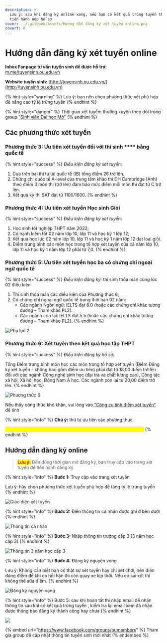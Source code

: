 ```yaml
---
description: >-
  Lưu ý: sau khi đăng ký online xong, nếu bạn có kết quả trúng tuyển thì mới
  tiến hành nộp hồ sơ
cover: ../.gitbook/assets/Hướng dẫn đăng ký xét tuyển online.png
coverY: 0
---
```


# Hướng dẫn đăng ký xét tuyển online

**Inbox Fanpage tư vấn tuyển sinh để được hỗ trợ:** [m.me/tuyensinh.ou.edu.vn](https://m.me/tuyensinh.ou.edu.vn)

**Website tuyển sinh:** [http://tuyensinh.ou.edu.vn/](http://tuyensinh.ou.edu.vn)

{% hint style="warning" %}
Lưu ý: bạn nên chọn phương thức xét phù hợp để nâng cao tỷ lệ trúng tuyển
{% endhint %}

{% hint style="danger" %}
Thời gian xét tuyển: thường xuyên theo dõi trong group ["Sinh viên Đại học Mở"](https://www.facebook.com/groups/oumembers)
{% endhint %}

## **Các phương thức xét tuyển**

### **Phương thức 3:** Ưu tiên xét tuyển đối với thí sinh **** bằng quốc tế

{% hint style="success" %}
_Điều kiện đăng ký xét tuyển_:

1. Dựa trên bài thi tú tài quốc tế (IB) tổng điểm 26 trở lên.
2. Chứng chỉ quốc tế A-level của trung tâm khảo thí ĐH Cambridge (Anh) theo điểm 3 môn thi (trở lên) đảm bảo mức điểm mỗi môn thi đạt từ C trở lên.
3. Kết quả kỳ thi SAT đạt từ 1100/1600.
{% endhint %}

### **Phương thức 4:** Ưu tiên xét tuyển Học sinh Giỏi

{% hint style="success" %}
_Điều kiện đăng ký xét tuyển_:

1. Học sinh tốt nghiệp THPT năm 2022;
2. Có hạnh kiểm tốt 02 năm lớp 10, lớp 11 và học kỳ 1 lớp 12;
3. Kết quả học lực 02 năm lớp 10, lớp 11 và học kỳ 1 năm lớp 12 đạt loại giỏi.
4. Điểm trung bình các môn học trong tổ hợp xét tuyển của cả năm lớp 10, lớp 11 và học kỳ 1 năm lớp 12 phải từ 7,0.
{% endhint %}

### **Phương thức 5:** Ưu tiên xét tuyển học bạ có chứng chỉ ngoại ngữ quốc tế

{% hint style="success" %}
_Điều kiện đăng ký:_ thí sinh thỏa mãn cùng lúc 02 điều kiện

1. Thí sinh thỏa mãn các điều kiện của Phương thức 6;
2. Có chứng chỉ ngoại ngữ quốc tế trong thời hạn 02 năm:
   * Các ngành Ngôn ngữ: IELTS đạt 6.0 (hoặc các chứng chỉ khác tương đương – Tham khảo PL2).
   * Các ngành còn lại: IELTS đạt 5.5 (hoặc các chứng chỉ khác tương đương – Tham khảo PL2)**.**
{% endhint %}

![Phụ lục 2](<../.gitbook/assets/image (11) (1).png>)

### **Phương thức 6:** Xét tuyển theo kết quả học tập THPT

{% hint style="success" %}
_Điều kiện đăng ký hồ sơ:_

Tổng Điểm trung bình môn học các môn trong tổ hợp xét tuyển (Điểm Đăng ký xét tuyển - không bao gồm điểm ưu tiên) phải đạt từ 18,00 điểm trở lên đối với các ngành Công nghệ sinh học (đại trà và chất lượng cao), Công tác xã hội, Xã hội học, Đông Nam Á học. Các ngành còn lại từ 20,00 điểm trở lên.
{% endhint %}

![Phương thức 6](<../.gitbook/assets/image (2) (1).png>)

Nếu thấy công thức khó khăn, vui lòng vào[ "Công cụ tính điểm xét tuyển"](cong-cu-tinh-diem-xet-tuyen.md) để tính

{% hint style="info" %}
**Chú ý:** thứ tự ưu tiên các phương thức&#x20;

<mark style="color:yellow;">**Phương thức 4 > Phương thức 3 > Phương thức 5 > Phương thức 6**</mark>
{% endhint %}

## Hướng dẫn đăng ký online

> <mark style="color:red;">**Lưu ý:**</mark> Đến đúng thời gian mở đăng ký, bạn truy cập vào trang xét tuyển để tiến hành đăng ký

{% hint style="info" %}
**Bước 1:** Truy cập vào trang xét tuyển

Lưu ý: hãy chọn phương thức xét tuyển phù hợp để tăng tỷ lệ trúng tuyển
{% endhint %}

![Giao diện xét tuyển](../.gitbook/assets/xettuyen.PNG)

{% hint style="info" %}
**Bước 2:** Điền thông tin cá nhân được ghi ở bên dưới
{% endhint %}

![Thông tin cá nhân](../.gitbook/assets/1.PNG)

{% hint style="info" %}
**Bước 3:** Nhập thông tin trường cấp 3 (3 năm học cấp 3)
{% endhint %}

![Thông tin 3 năm học cấp 3](../.gitbook/assets/2.PNG)

{% hint style="info" %}
**Bước 4:** Đăng ký nguyện vọng

Lưu ý: Không cần biết bạn có thật sự xét tuyển hay chỉ xét chơi, nên điền đúng điểm để khi có hối hận thì còn quay xe kịp thời. Nếu có sai xót thì không thể sửa điểm.
{% endhint %}

![Đăng ký nguyện vọng](../.gitbook/assets/3.PNG)

{% hint style="info" %}
Bước 5: sau khi hoàn tất thì nhập email để nhận thông tin sau khi có kết quả trúng tuyển , kiểm tra lại email xem đã nhận được thông báo đăng ký thành công hay chưa
{% endhint %}

![](../.gitbook/assets/xettuyen2.PNG)

{% embed url="https://www.facebook.com/groups/oumembers" %}
Tham gia group để cập nhật thông tin tuyển sinh mới nhất
{% endembed %}
